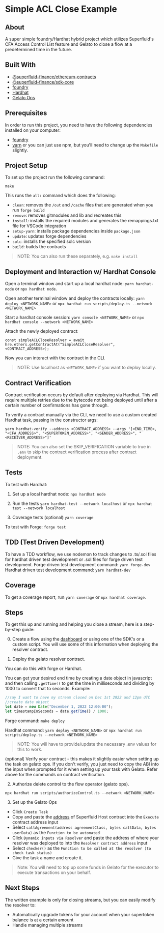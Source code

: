 # Simple ACL Close Example

## About

A super simple foundry/Hardhat hybrid project which utilizes Superfluid's CFA Access Control List feature and Gelato to close a flow at a predetermined time in the future.

## Built With

-   [@superfluid-finance/ethereum-contracts](https://www.npmjs.com/package/@superfluid-finance/ethereum-contracts)
-   [@superfluid-finance/sdk-core](https://www.npmjs.com/package/@superfluid-finance/sdk-core)
-   [foundry](https://github.com/foundry-rs/foundry)
-   [Hardhat](https://hardhat.org/)
-   [Gelato Ops](https://app.gelato.network/)

## Prerequisites

In order to run this project, you need to have the following dependencies installed on your computer:

-   [foundry](https://github.com/foundry-rs/foundry)
-   [yarn](https://yarnpkg.com/getting-started/install) or you can just use npm, but you'll need to change up the `Makefile` slightly.

## Project Setup

To set up the project run the following command:

```
make
```

This runs the `all:` command which does the following:

-   `clean`: removes the `/out` and `/cache` files that are generated when you run `forge build`
-   `remove`: removes gitmodules and lib and recreates this
-   `install`: installs the required modules and generates the remappings.txt file for VSCode integration
-   `setup-yarn`: installs package dependencies inside `package.json`
-   `update`: updates forge dependencies
-   `solc`: installs the specified solc version
-   `build`: builds the contracts

> NOTE: You can also run these separately, e.g. `make install`

## Deployment and Interaction w/ Hardhat Console

Open a terminal window and start up a local hardhat node: `yarn hardhat-node` or `npx hardhat node`.

Open another terminal window and deploy the contracts locally: `yarn deploy <NETWORK_NAME>` or `npx hardhat run scripts/deploy.ts --network <NETWORK_NAME>`

Start a hardhat console session: `yarn console <NETWORK_NAME>` or `npx hardhat console --network <NETWORK_NAME>`

Attach the newly deployed contract:

`const simpleACLCloseResolver = await hre.ethers.getContractAt("SimpleACLCloseResolver", <CONTRACT_ADDRESS>);`

Now you can interact with the contract in the CLI.

> NOTE: Use localhost as `<NETWORK_NAME>` if you want to deploy locally.

## Contract Verification

Contract verification occurs by default after deploying via Hardhat. This will require multiple retries due to the bytecode not being deployed until after a certain number of confirmations has gone through.

To verify a contract manually via the CLI, we need to use a custom created Hardhat task, passing in the constructor args:

```
yarn hardhat-verify --address <CONTRACT_ADDRESS> --args '[<END_TIME>, "<CFA_ADDRESS>", "<SUPERTOKEN_ADDRESS>", "<SENDER_ADDRESS>", "<RECEIVER_ADDRESS>"]'
```

> NOTE: You can also set the SKIP_VERIFICATION variable to true in `.env` to skip the contract verification process after contract deployment.

## Tests

To test with Hardhat:

1. Set up a local hardhat node:
   `npx hardhat node`

2. Run the tests
   `yarn hardhat-test --network localhost` or `npx hardhat test --network localhost`

3. Coverage tests (optional)
   `yarn coverage`

To test with Forge: `forge test`

## TDD (Test Driven Development)

To have a TDD workflow, we use nodemon to track changes to .ts/.sol files for hardhat driven test development or .sol files for forge driven test development.
Forge driven test development command: `yarn forge-dev`
Hardhat driven test development command: `yarn hardhat-dev`

## Coverage

To get a coverage report, run `yarn coverage` or `npx hardhat coverage`.

## Steps

To get this up and running and helping you close a stream, here is a step-by-step guide:

0. Create a flow using the [dashboard](https://app.superfluid.finance) or using one of the SDK's or a custom script. You will use some of this information when deploying the resolver contract.

1. Deploy the gelato resolver contract.

You can do this with forge or Hardhat.

You can get your desired end time by creating a date object in javascript and then calling `.getTime()` to get the time in milliseconds and dividing by 1000 to convert that to seconds. Example:

```js
//say I want to have my stream closed on Dec 1st 2022 and 12pm UTC
//create date object
let date = new Date("December 1, 2022 12:00:00");
let timestampInSeconds = date.getTime() / 1000;
```

Forge command: `make deploy`

Hardhat command: `yarn deploy <NETWORK_NAME>` or `npx hardhat run scripts/deploy.ts --network <NETWORK_NAME>`

> NOTE: You will have to provide/update the necessary .env values for this to work.

(optional) Verify your contract - this makes it slightly easier when setting up the task on gelato ops.
If you don't verify, you just need to copy the ABI into the input when prompted for it when setting up your task with Gelato. Refer above for the commands on contract verification.

2. Authorize delete control to the flow operator (gelato ops).

```
npx hardhat run scripts/authorizeControl.ts --network <NETWORK_NAME>
```

3. Set up the Gelato Ops

-   Click `Create Task`
-   Copy and paste the [address](https://docs.superfluid.finance/superfluid/protocol-developers/networks) of Superfluid Host contract into the `Execute` contract address input
-   Select `callAgreement(address agreementClass, bytes callData, bytes userData)` as the `Function to be automated`
-   Click `Dynamic inputs via Resolver` and paste the address of where your resolver was deployed to into the `Resolver contract address` input
-   Select `checker()` as the `Function to be called at the resolver (to check task status)`
-   Give the task a name and create it.

> Note: You will need to top up some funds in Gelato for the executor to execute transactions on your behalf.

## Next Steps

The written example is only for closing streams, but you can easily modify the resolver to:

-   Automatically upgrade tokens for your account when your supertoken balance is at a certain amount
-   Handle managing multiple streams
